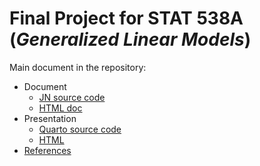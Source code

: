 
<!-- README.md is generated from README.Rmd. Please edit that file -->

# Final Project for STAT 538A (*Generalized Linear Models*)

<!-- badges: start -->
<!-- badges: end -->

Main document in the repository:

- Document
  - [JN source code](/docs/SLOPE-proj_Hotz-Lau-Martinez.ipynb)
  - [HTML doc](/docs/SLOPE-proj_Hotz-Lau-Martinez.html)
- Presentation
  - [Quarto source code](index.qmd)
  - [HTML](https://javiermtzrdz.github.io/stat538-proj_prop-penalization/#/title-slide)
- [References](/refs/refs.bib)

